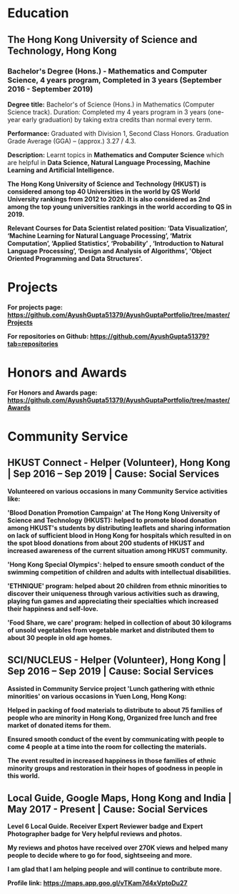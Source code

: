 # Education

## The Hong Kong University of Science and Technology, Hong Kong
### Bachelor's Degree (Hons.) - Mathematics and Computer Science, 4 years program, Completed in 3 years (September 2016 - September 2019)

<b>Degree title:</b>
Bachelor's of Science (Hons.) in Mathematics (Computer Science track).
Duration: Completed my 4 years program in 3 years (one-year early graduation) by taking extra credits than normal every term.

<b>Performance:</b> Graduated with Division 1, Second Class Honors. Graduation Grade Average (GGA) – (approx.) 3.27 / 4.3.

<b>Description:</b> Learnt topics in <b>Mathematics and Computer Science</b> which are helpful in <b>Data Science, Natural Language Processing, Machine Learning and Artificial Intelligence.<b>

<b>The Hong Kong University of Science and Technology (HKUST)</b> is considered <b>among top 40 Universities in the world by QS World University rankings</b> from 2012 to 2020. It is also considered as <b>2nd among the top young universities rankings in the world according to QS</b> in 2019.

<b>Relevant Courses for Data Scientist related position: ‘Data Visualization’, ‘Machine Learning for Natural Language Processing’, ‘Matrix Computation’, ‘Applied Statistics’, ‘Probability’ , ‘Introduction to Natural Language Processing’, ‘Design and Analysis of Algorithms’, 'Object Oriented Programming and Data Structures'.</b>

# Projects

<b>For projects page: https://github.com/AyushGupta51379/AyushGuptaPortfolio/tree/master/Projects 

For repositories on Github:
https://github.com/AyushGupta51379?tab=repositories
</b>

# Honors and Awards

<b>For Honors and Awards page: https://github.com/AyushGupta51379/AyushGuptaPortfolio/tree/master/Awards </b>

# Community Service

## HKUST Connect - Helper (Volunteer), Hong Kong | Sep 2016 – Sep 2019 | Cause: Social Services

Volunteered on various occasions in many Community Service activities like:

<b>'Blood Donation Promotion Campaign' at The Hong Kong University of Science and Technology (HKUST):</b> helped to promote blood donation among HKUST's students by distributing leaflets and sharing information on lack of sufficient blood in Hong Kong for hospitals which resulted in on the spot blood donations from about 200 students of HKUST and increased awareness of the current situation among HKUST community.

<b>'Hong Kong Special Olympics':</b> helped to ensure smooth conduct of the swimming competition of children and adults with intellectual disabilities.

<b>'ETHNIQUE' program:</b> helped about 20 children from ethnic minorities to discover their uniqueness through various activities such as drawing, playing fun games and appreciating their specialties which increased their happiness and self-love.

<b>'Food Share, we care' program:</b> helped in collection of about 30 kilograms of unsold vegetables from vegetable market and distributed them to about 30 people in old age homes.

## SCI/NUCLEUS - Helper (Volunteer), Hong Kong | Sep 2016 – Sep 2019 | Cause: Social Services

<b>Assisted in Community Service project 'Lunch gathering with ethnic minorities' on various occasions in Yuen Long, Hong Kong:</b>

Helped in packing of food materials to distribute to about 75 families of people who are minority in Hong Kong,
Organized free lunch and free market of donated items for them.

Ensured smooth conduct of the event by communicating with people to come 4 people at a time into the room for collecting the materials.

<b>The event resulted in increased happiness in those families of ethnic minority groups and restoration in their hopes of goodness in people in this world.</b>

## Local Guide, Google Maps, Hong Kong and India | May 2017 - Present | Cause: Social Services

Level 6 Local Guide. Receiver Expert Reviewer badge and Expert Photographer badge for Very helpful reviews and photos.

My reviews and photos have received over 270K views and helped many people to decide where to go for food, sightseeing and more.

<b>I am glad that I am helping people and will continue to contribute more.</b>

<b>Profile link:</b>
https://maps.app.goo.gl/vTKam7d4xVptoDu27


